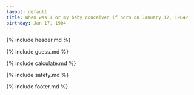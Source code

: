 ```yaml
---
layout: default
title: When was I or my baby conceived if born on January 17, 1904?
birthday: Jan 17, 1904
---
```


{% include header.md %}

{% include guess.md %}

{% include calculate.md %}

{% include safety.md %}

{% include footer.md %}



